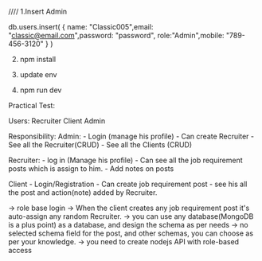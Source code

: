 ////
1.Insert Admin

db.users.insert( { name: "Classic005",email: "classic@email.com",password: "password",  role:"Admin",mobile: "789-456-3120" } )

2. npm install

3. update env

4. npm run dev


Practical Test:

Users:
    Recruiter
    Client
    Admin

Responsibility:
Admin:
    - Login (manage his profile)
    - Can create Recruiter
    - See all the Recruiter(CRUD)
    - See all the Clients (CRUD)

Recruiter:
    - log in (Manage his profile)
    - Can see all the job requirement posts which is assign to him.
    - Add notes on posts

Client
    - Login/Registration
    - Can create job requirement post
    - see his all the post and action(note) added by Recruiter.

-> role base login
-> When the client creates any job requirement post it's auto-assign any random Recruiter.
-> you can use any database(MongoDB is a plus point) as a database, and design the schema as per needs
-> no selected schema field for the post, and other schemas, you can choose as per your knowledge.
-> you need to create nodejs API with role-based access

